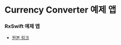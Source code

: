 # Currency Converter 예제 앱
### RxSwift 예제 앱
- [원본 링크](https://academy.realm.io/kr/posts/how-to-use-rxswift-with-simple-examples-ios-techtalk/)
